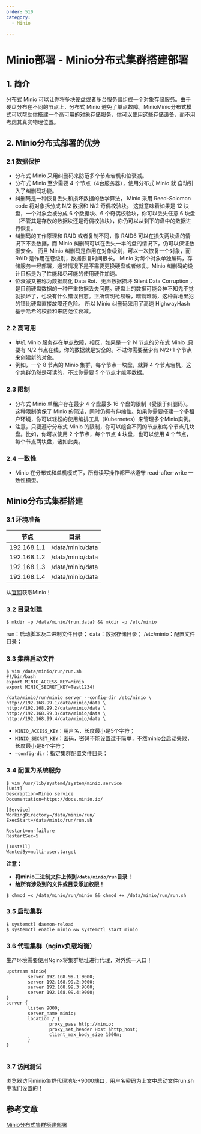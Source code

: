 ```yaml
---
order: 510
category:
  - Minio

---
```


# Minio部署 -  Minio分布式集群搭建部署

## 1. 简介

分布式 Minio 可以让你将多块硬盘或者多台服务器组成一个对象存储服务。由于硬盘分布在不同的节点上，分布式 Minio 避免了单点故障。MinioMinio分布式模式可以帮助你搭建一个高可用的对象存储服务，你可以使用这些存储设备，而不用考虑其真实物理位置。

## 2. Minio分布式部署的优势

### 2.1 数据保护

- 分布式 Minio 采用纠删码来防范多个节点宕机和位衰减。
- 分布式 Minio 至少需要 4 个节点（4台服务器），使用分布式 Minio 就 自动引入了纠删码功能。
- 纠删码是一种恢复丢失和损坏数据的数学算法， Minio 采用 Reed-Solomon code 将对象拆分成 N/2 数据和 N/2 奇偶校验块。 这就意味着如果是 12 块盘，一个对象会被分成 6 个数据块、6 个奇偶校验块，你可以丢失任意 6 块盘（不管其是存放的数据块还是奇偶校验块），你仍可以从剩下的盘中的数据进行恢复。
- 纠删码的工作原理和 RAID 或者复制不同，像 RAID6 可以在损失两块盘的情况下不丢数据，而 Minio 纠删码可以在丢失一半的盘的情况下，仍可以保证数据安全。 而且 Minio 纠删码是作用在对象级别，可以一次恢复一个对象，而RAID 是作用在卷级别，数据恢复时间很长。 Minio 对每个对象单独编码，存储服务一经部署，通常情况下是不需要更换硬盘或者修复。Minio 纠删码的设计目标是为了性能和尽可能的使用硬件加速。
- 位衰减又被称为数据腐化 Data Rot、无声数据损坏 Silent Data Corruption ，是目前硬盘数据的一种严重数据丢失问题。硬盘上的数据可能会神不知鬼不觉就损坏了，也没有什么错误日志。正所谓明枪易躲，暗箭难防，这种背地里犯的错比硬盘直接故障还危险。 所以 Minio 纠删码采用了高速 HighwayHash 基于哈希的校验和来防范位衰减。

### 2.2 高可用

- 单机 Minio 服务存在单点故障，相反，如果是一个 N 节点的分布式 Minio ,只要有 N/2 节点在线，你的数据就是安全的。不过你需要至少有 N/2+1 个节点来创建新的对象。
- 例如，一个 8 节点的 Minio 集群，每个节点一块盘，就算 4 个节点宕机，这个集群仍然是可读的，不过你需要 5 个节点才能写数据。

### 2.3 限制

- 分布式 Minio 单租户存在最少 4 个盘最多 16 个盘的限制（受限于纠删码）。这种限制确保了 Minio 的简洁，同时仍拥有伸缩性。如果你需要搭建一个多租户环境，你可以轻松的使用编排工具（Kubernetes）来管理多个Minio实例。
- 注意，只要遵守分布式 Minio 的限制，你可以组合不同的节点和每个节点几块盘。比如，你可以使用 2 个节点，每个节点 4 块盘，也可以使用 4 个节点，每个节点两块盘，诸如此类。

### 2.4 一致性

- Minio 在分布式和单机模式下，所有读写操作都严格遵守 read-after-write 一致性模型。

## Minio分布式集群搭建

### 3.1 环境准备

| 节点        | 目录             |
| ----------- | ---------------- |
| 192.168.1.1 | /data/minio/data |
| 192.168.1.2 | /data/minio/data |
| 192.168.1.3 | /data/minio/data |
| 192.168.1.4 | /data/minio/data |

从[官网](https://dl.min.io/server/minio/release/linux-amd64/minio)获取Minio！

### 3.2 目录创建

```shell
$ mkdir -p /data/minio/{run,data} && mkdir -p /etc/minio
```

run：启动脚本及二进制文件目录；
data：数据存储目录；
/etc/minio：配置文件目录；

### 3.3 集群启动文件

```shell
$ vim /data/minio/run/run.sh
#!/bin/bash
export MINIO_ACCESS_KEY=Minio
export MINIO_SECRET_KEY=Test1234!
 
/data/minio/run/minio server --config-dir /etc/minio \
http://192.168.99.1/data/minio/data \
http://192.168.99.2/data/minio/data \
http://192.168.99.3/data/minio/data \
http://192.168.99.4/data/minio/data \
```

- `MINIO_ACCESS_KEY`：用户名，长度最小是5个字符；
- `MINIO_SECRET_KEY`：密码，密码不能设置过于简单，不然minio会启动失败，长度最小是8个字符；
- `–config-dir`：指定集群配置文件目录；

### 3.4 配置为系统服务

```shell
$ vim /usr/lib/systemd/system/minio.service
[Unit]
Description=Minio service
Documentation=https://docs.minio.io/
 
[Service]
WorkingDirectory=/data/minio/run/
ExecStart=/data/minio/run/run.sh
 
Restart=on-failure
RestartSec=5
 
[Install]
WantedBy=multi-user.target
```

**注意：**

- **将minio二进制文件上传到`/data/minio/run`目录！**
- **给所有涉及到的文件或目录添加权限！**

```shell
$ chmod +x /data/minio/run/minio && chmod +x /data/minio/run/run.sh
```

### 3.5 启动集群

```shell
$ systemctl daemon-reload
$ systemctl enable minio && systemctl start minio
```

### 3.6 代理集群（nginx负载均衡）

生产环境需要使用Nginx将集群地址进行代理，对外统一入口！

```nginx
upstream minio{
        server 192.168.99.1:9000;
        server 192.168.99.2:9000;
        server 192.168.99.3:9000;
        server 192.168.99.4:9000;
}
server {
        listen 9000;
        server_name minio;
        location / {
                proxy_pass http://minio;
                proxy_set_header Host $http_host;
                client_max_body_size 1000m;
        }
}
 
```

### 3.7 访问测试

浏览器访问minio集群代理地址+9000端口，用户名密码为上文中启动文件run.sh中我们设置的！

## 参考文章

[Minio分布式集群搭建部署](https://www.cnblogs.com/lvzhenjiang/p/14943939.html)